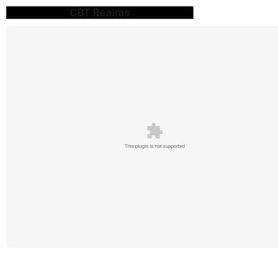 <html>
  <head>
    <title>CBT Realms</title>
  </head>
  <link rel="stylesheet" href="index.css">
  <script src="https://s3-us-west-2.amazonaws.com/s.cdpn.io/499416/TweenLite.min.js"></script>
  <https://s3-us-west-2.amazonaws.com/s.cdpn.io/499416/EasePack.min.js"></script>
  <script src="https://s3-us-west-2.amazonaws.com/s.cdpn.io/499416/demo.js"></script>
  <center>
   <body>
        <h1 style="background-color: black;">CBT Realms</h1>
  </body>
    <object>
      <embed src="https://cbtrealms.github.io/CBTRealms.swf" 
             width="800" 
             height="600" 
             pluginspace="http://www.macromedia.com/go/getflashplayer">
      </embed>
    </object>
  </center>
</html>
